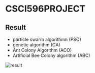 # CSCI596PROJECT

## Result
- particle swarm algorithmn (PSO)
- genetic algorithm (GA)
- Ant Colony Algorithm (ACO)
- Artificial Bee Colony algorithm (ABC)

![result](result/wdnmd.gif)

